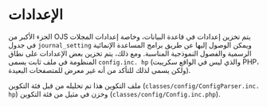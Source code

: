 # الإعدادات

الجزء الأكبر من OJS يتم تخزين إعدادات في قاعدة البيانات، وخاصة إعدادات المجلات في جدول `journal_setting` ويمكن الوصول إليها عن طريق برامج المساعدة الإنمائية الرسمية والفصول النموذجية المناسبة. ومع ذلك، يتم تخزين بعض الإعدادات على نطاق المنظومة في ملف ثابت يسمى `config.inc. hp` (والذي ليس في الواقع سكريبت PHP، ولكن يسمى لذلك للتأكد من أنه غير معرض للمتصفحات البعيدة).

ملف التكوين هذا تم تحليله من قبل فئة التكوين (`classes/config/ConfigParser.inc. hp`) وخزن في مثيل من فئة التكوين (`classes/config/Config.inc.php`).

